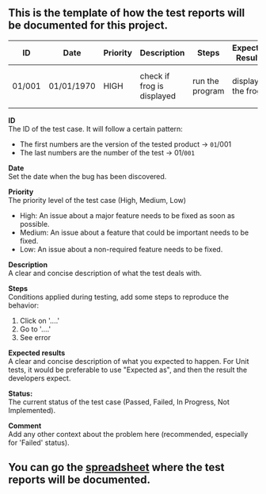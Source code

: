 ## This is the template of how the test reports will be documented for this project.

| ID | Date  |  Priority | Description                                  | Steps     | Expected Results                                                | Status    |Comment                   |
| -- | --- | -------- |------------------------------------------------------------------------------------------ | ------ | --------------------------------- | --------- | ----------------------------------------------------------------------------------------------------------------- |
| 01/001 | 01/01/1970 | HIGH | check if frog is displayed | run the program | displays the frog | Passed | The function works perfectly |

**ID**<br>
The ID of the test case. It will follow a certain pattern: 
- The first numbers are the version of the tested product -> `01`/001<br>
- The last numbers are the number of the test -> 01/`001`

**Date**<br>
Set the date when the bug has been discovered.

**Priority**<br>
The priority level of the test case (High, Medium, Low)
- High: An issue about a major feature needs to be fixed as soon as possible.
- Medium: An issue about a feature that could be important needs to be fixed.
- Low: An issue about a non-required feature needs to be fixed.

**Description** <br>
A clear and concise description of what the test deals with.

**Steps**<br>
Conditions applied during testing, add some steps to reproduce the behavior:

1. Click on '....'
2. Go to '....'
3. See error

**Expected results**<br>
A clear and concise description of what you expected to happen.
For Unit tests, it would be preferable to use "Expected as", and then the result the developers expect.

**Status:**<br> 
The current status of the test case (Passed, Failed, In Progress, Not Implemented).

**Comment**<br>
Add any other context about the problem here (recommended, especially for 'Failed' status).

## You can go the [spreadsheet](https://docs.google.com/spreadsheets/d/1MwYGwoQ63a64xy0Dyt1VcTHsDguLzddWgrrDPDT4RYE/edit?usp=sharing) where the test reports will be documented.